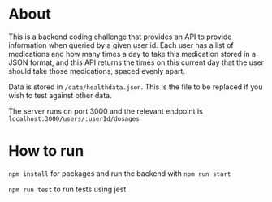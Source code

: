 # About

This is a backend coding challenge that provides an API to provide information when queried by a given user id. Each user has a list of medications and how many times a day to take this medication stored in a JSON format, and this API returns the times on this current day that the user should take those medications, spaced evenly apart.

Data is stored in `/data/healthdata.json`. This is the file to be replaced if you wish to test against other data.

The server runs on port 3000 and the relevant endpoint is `localhost:3000/users/:userId/dosages`

# How to run

`npm install` for packages and run the backend with `npm run start`

`npm run test` to run tests using jest